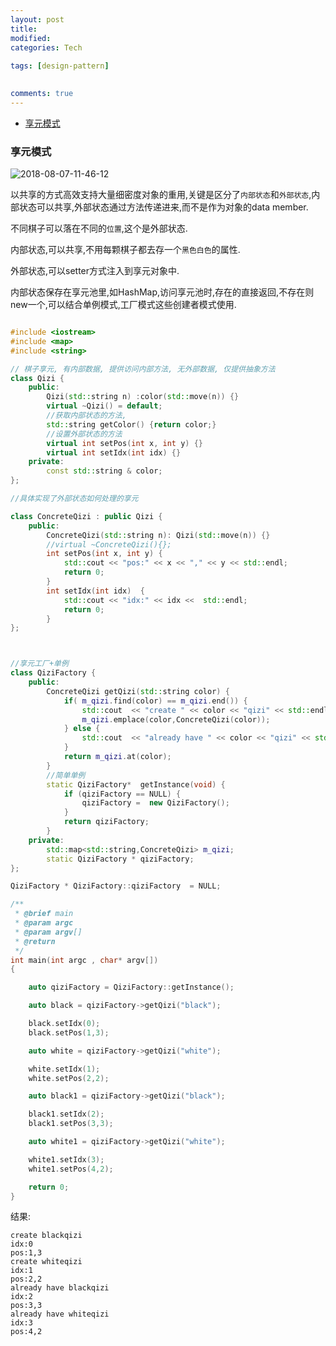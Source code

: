 ```yaml
---
layout: post
title:
modified:
categories: Tech
 
tags: [design-pattern]

  
comments: true
---
```


<!-- TOC -->

- [享元模式](#享元模式)

<!-- /TOC -->

### 享元模式

![2018-08-07-11-46-12](https://images-1257933000.cos.ap-chengdu.myqcloud.com/2018-08-07-11-46-12.png)

以共享的方式高效支持大量细密度对象的重用,关键是区分了`内部状态`和`外部状态`,内部状态可以共享,外部状态通过方法传递进来,而不是作为对象的data member.


不同棋子可以落在不同的`位置`,这个是外部状态.

内部状态,可以共享,不用每颗棋子都去存一个`黑色白色`的属性.

外部状态,可以setter方式注入到享元对象中.

内部状态保存在享元池里,如HashMap,访问享元池时,存在的直接返回,不存在则new一个,可以结合单例模式,工厂模式这些创建者模式使用.

```cpp

#include <iostream>
#include <map>
#include <string>

// 棋子享元, 有内部数据, 提供访问内部方法, 无外部数据, 仅提供抽象方法
class Qizi {
	public:
		Qizi(std::string n) :color(std::move(n)) {} 
		virtual ~Qizi() = default;
		//获取内部状态的方法,
		std::string getColor() {return color;}
		//设置外部状态的方法
		virtual int setPos(int x, int y) {}
		virtual int setIdx(int idx) {}
	private:
		const std::string & color;
};

//具体实现了外部状态如何处理的享元

class ConcreteQizi : public Qizi {
	public:
		ConcreteQizi(std::string n): Qizi(std::move(n)) {}
		//virtual ~ConcreteQizi(){};
		int setPos(int x, int y) {
			std::cout << "pos:" << x << "," << y << std::endl;
			return 0;
		}
		int setIdx(int idx)  {
			std::cout << "idx:" << idx <<  std::endl;
			return 0;
		}
};



//享元工厂+单例
class QiziFactory {
	public:
		ConcreteQizi getQizi(std::string color) {
			if( m_qizi.find(color) == m_qizi.end()) {
				std::cout  << "create " << color << "qizi" << std::endl;
				m_qizi.emplace(color,ConcreteQizi(color));
			} else {
				std::cout  << "already have " << color << "qizi" << std::endl;
			}
			return m_qizi.at(color); 
		}
		//简单单例
		static QiziFactory*  getInstance(void) {
			if (qiziFactory == NULL) {
				qiziFactory =  new QiziFactory();
			}
			return qiziFactory;
		} 
	private:
		std::map<std::string,ConcreteQizi> m_qizi;
		static QiziFactory * qiziFactory;
};

QiziFactory * QiziFactory::qiziFactory  = NULL;

/**
 * @brief main 
 * @param argc
 * @param argv[]
 * @return 
 */
int main(int argc , char* argv[])
{

	auto qiziFactory = QiziFactory::getInstance();

	auto black = qiziFactory->getQizi("black");

	black.setIdx(0);
	black.setPos(1,3);

	auto white = qiziFactory->getQizi("white");

	white.setIdx(1);
	white.setPos(2,2);

	auto black1 = qiziFactory->getQizi("black");

	black1.setIdx(2);
	black1.setPos(3,3);

	auto white1 = qiziFactory->getQizi("white");

	white1.setIdx(3);
	white1.setPos(4,2);

	return 0;
}

```

结果:
```
create blackqizi
idx:0
pos:1,3
create whiteqizi
idx:1
pos:2,2
already have blackqizi
idx:2
pos:3,3
already have whiteqizi
idx:3
pos:4,2


```
